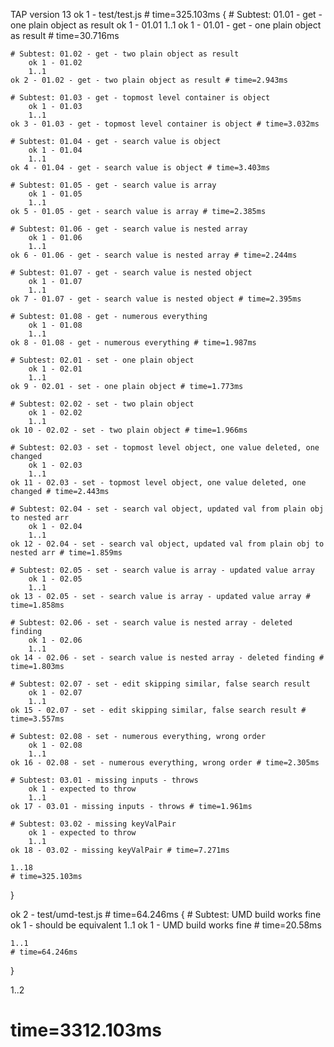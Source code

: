 TAP version 13
ok 1 - test/test.js # time=325.103ms {
    # Subtest: 01.01 - get - one plain object as result
        ok 1 - 01.01
        1..1
    ok 1 - 01.01 - get - one plain object as result # time=30.716ms
    
    # Subtest: 01.02 - get - two plain object as result
        ok 1 - 01.02
        1..1
    ok 2 - 01.02 - get - two plain object as result # time=2.943ms
    
    # Subtest: 01.03 - get - topmost level container is object
        ok 1 - 01.03
        1..1
    ok 3 - 01.03 - get - topmost level container is object # time=3.032ms
    
    # Subtest: 01.04 - get - search value is object
        ok 1 - 01.04
        1..1
    ok 4 - 01.04 - get - search value is object # time=3.403ms
    
    # Subtest: 01.05 - get - search value is array
        ok 1 - 01.05
        1..1
    ok 5 - 01.05 - get - search value is array # time=2.385ms
    
    # Subtest: 01.06 - get - search value is nested array
        ok 1 - 01.06
        1..1
    ok 6 - 01.06 - get - search value is nested array # time=2.244ms
    
    # Subtest: 01.07 - get - search value is nested object
        ok 1 - 01.07
        1..1
    ok 7 - 01.07 - get - search value is nested object # time=2.395ms
    
    # Subtest: 01.08 - get - numerous everything
        ok 1 - 01.08
        1..1
    ok 8 - 01.08 - get - numerous everything # time=1.987ms
    
    # Subtest: 02.01 - set - one plain object
        ok 1 - 02.01
        1..1
    ok 9 - 02.01 - set - one plain object # time=1.773ms
    
    # Subtest: 02.02 - set - two plain object
        ok 1 - 02.02
        1..1
    ok 10 - 02.02 - set - two plain object # time=1.966ms
    
    # Subtest: 02.03 - set - topmost level object, one value deleted, one changed
        ok 1 - 02.03
        1..1
    ok 11 - 02.03 - set - topmost level object, one value deleted, one changed # time=2.443ms
    
    # Subtest: 02.04 - set - search val object, updated val from plain obj to nested arr
        ok 1 - 02.04
        1..1
    ok 12 - 02.04 - set - search val object, updated val from plain obj to nested arr # time=1.859ms
    
    # Subtest: 02.05 - set - search value is array - updated value array
        ok 1 - 02.05
        1..1
    ok 13 - 02.05 - set - search value is array - updated value array # time=1.858ms
    
    # Subtest: 02.06 - set - search value is nested array - deleted finding
        ok 1 - 02.06
        1..1
    ok 14 - 02.06 - set - search value is nested array - deleted finding # time=1.803ms
    
    # Subtest: 02.07 - set - edit skipping similar, false search result
        ok 1 - 02.07
        1..1
    ok 15 - 02.07 - set - edit skipping similar, false search result # time=3.557ms
    
    # Subtest: 02.08 - set - numerous everything, wrong order
        ok 1 - 02.08
        1..1
    ok 16 - 02.08 - set - numerous everything, wrong order # time=2.305ms
    
    # Subtest: 03.01 - missing inputs - throws
        ok 1 - expected to throw
        1..1
    ok 17 - 03.01 - missing inputs - throws # time=1.961ms
    
    # Subtest: 03.02 - missing keyValPair
        ok 1 - expected to throw
        1..1
    ok 18 - 03.02 - missing keyValPair # time=7.271ms
    
    1..18
    # time=325.103ms
}

ok 2 - test/umd-test.js # time=64.246ms {
    # Subtest: UMD build works fine
        ok 1 - should be equivalent
        1..1
    ok 1 - UMD build works fine # time=20.58ms
    
    1..1
    # time=64.246ms
}

1..2
# time=3312.103ms
